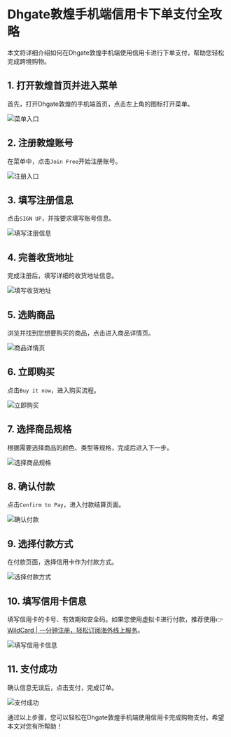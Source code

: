 # Dhgate敦煌手机端信用卡下单支付全攻略

本文将详细介绍如何在Dhgate敦煌手机端使用信用卡进行下单支付，帮助您轻松完成跨境购物。

## 1. 打开敦煌首页并进入菜单
首先，打开Dhgate敦煌的手机端首页，点击左上角的图标打开菜单。

![菜单入口](https://bbtdd.com/img/0349615016479940.webp)

## 2. 注册敦煌账号
在菜单中，点击`Join Free`开始注册账号。

![注册入口](https://bbtdd.com/img/4351211604602220.webp)

## 3. 填写注册信息
点击`SIGN UP`，并按要求填写账号信息。

![填写注册信息](https://bbtdd.com/img/056149646.webp)

## 4. 完善收货地址
完成注册后，填写详细的收货地址信息。

![填写收货地址](https://bbtdd.com/img/35368494333.webp)

## 5. 选购商品
浏览并找到您想要购买的商品，点击进入商品详情页。

![商品详情页](https://bbtdd.com/img/997942254138.webp)

## 6. 立即购买
点击`Buy it now`，进入购买流程。

![立即购买](https://bbtdd.com/img/8826765059333041.webp)

## 7. 选择商品规格
根据需要选择商品的颜色、类型等规格，完成后进入下一步。

![选择商品规格](https://bbtdd.com/img/25991423.webp)

## 8. 确认付款
点击`Confirm to Pay`，进入付款结算页面。

![确认付款](https://bbtdd.com/img/36147480112.webp)

## 9. 选择付款方式
在付款页面，选择信用卡作为付款方式。

![选择付款方式](https://bbtdd.com/img/38194820532780.webp)

## 10. 填写信用卡信息
填写信用卡的卡号、有效期和安全码。如果您使用虚拟卡进行付款，推荐使用👉 [WildCard | 一分钟注册，轻松订阅海外线上服务](https://bbtdd.com/WildCard)。

![填写信用卡信息](https://bbtdd.com/img/407446891.webp)

## 11. 支付成功
确认信息无误后，点击支付，完成订单。

![支付成功](https://bbtdd.com/img/6296877821.webp)

通过以上步骤，您可以轻松在Dhgate敦煌手机端使用信用卡完成购物支付。希望本文对您有所帮助！